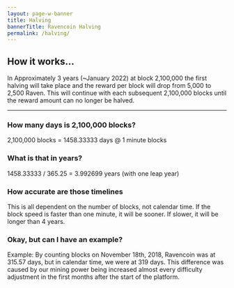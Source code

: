 ```yaml
---
layout: page-w-banner
title: Halving
bannerTitle: Ravencoin Halving
permalink: /halving/
---
```


<div class="page-content">
  <div class="wrapper mt-4 mb-20">
    <h2>How it works...</h2>
    <p>In Approximately 3 years (~January 2022) at block 2,100,000 the first halving will take place and the reward per block will drop from 5,000 to 2,500 Raven. This will continue with each subsequent 2,100,000 blocks until the reward amount can no longer be halved.</p>
    <hr class="border-grey border-t mt-8">
    <h3 class="mt-8">How many days is 2,100,000 blocks?</h3>
    <p>2,100,000 blocks = 1458.33333 days @ 1 minute blocks</p>
    <h3 class="mt-8">What is that in years?</h3>
    <p>1458.33333 / 365.25 = 3.992699 years (with one leap year)</p>
    <h3 class="mt-8">How accurate are those timelines</h3>
    <p>This is all dependent on the number of blocks, not calendar time. If the block speed is faster than one minute, it will be sooner. If slower, it will be longer than 4 years.</p>
    <h3 class="mt-8">Okay, but can I have an example?</h3>
    <p>Example: By counting blocks on November 18th, 2018, Ravencoin was at 315.57 days, but in calendar time, we were at 319 days. This difference was caused by our mining power being increased almost every difficulty adjustment in the first months after the start of the platform.</p>
  </div>
</div>
